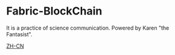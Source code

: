 # Fabric-BlockChain
It is a practice of science communication. Powered by Karen "the Fantasist".


[ZH-CN](BlockChain-FabricCreate.md)
